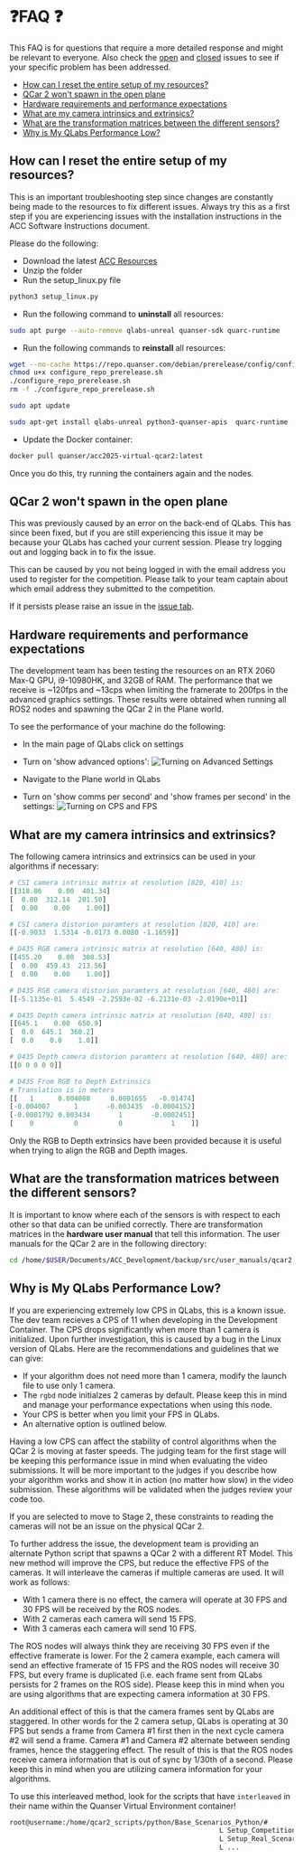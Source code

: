 # ❓FAQ ❓ <!-- omit in toc -->

This FAQ is for questions that require a more detailed response and might be relevant to everyone. Also check the [open](https://github.com/quanser/ACC-Competition-2025/issues) and [closed](https://github.com/quanser/ACC-Competition-2025/issues?q=is%3Aissue%20state%3Aclosed) issues to see if your specific problem has been addressed.

- [How can I reset the entire setup of my resources?](#how-can-i-reset-the-entire-setup-of-my-resources)
- [QCar 2 won't spawn in the open plane](#qcar-2-wont-spawn-in-the-open-plane)
- [Hardware requirements and performance expectations](#hardware-requirements-and-performance-expectations)
- [What are my camera intrinsics and extrinsics?](#what-are-my-camera-intrinsics-and-extrinsics)
- [What are the transformation matrices between the different sensors?](#what-are-the-transformation-matrices-between-the-different-sensors)
- [Why is My QLabs Performance Low?](#why-is-my-qlabs-performance-low)

## How can I reset the entire setup of my resources?

This is an important troubleshooting step since changes are constantly being made to the resources to fix different issues. Always try this as a first step if you are experiencing issues with the installation instructions
in the ACC Software Instructions document.

Please do the following:

- Download the latest [ACC Resources](https://quanserinc.box.com/s/g2690n3jwbhquwr8uqdz0b45m5wx945z)
- Unzip the folder
- Run the setup_linux.py file

```bash
python3 setup_linux.py
```

- Run the following command to **uninstall** all resources:

```bash
sudo apt purge --auto-remove qlabs-unreal quanser-sdk quarc-runtime
```

- Run the following commands to **reinstall** all resources:

```bash
wget --no-cache https://repo.quanser.com/debian/prerelease/config/configure_repo_prerelease.sh
chmod u+x configure_repo_prerelease.sh
./configure_repo_prerelease.sh
rm -f ./configure_repo_prerelease.sh
```

```bash
sudo apt update
```

```bash
sudo apt-get install qlabs-unreal python3-quanser-apis  quarc-runtime
```

- Update the Docker container:

```bash
docker pull quanser/acc2025-virtual-qcar2:latest
```

Once you do this, try running the containers again and the nodes.

## QCar 2 won't spawn in the open plane

This was previously caused by an error on the back-end of QLabs. This has since been fixed, but if you are still experiencing this issue it may be because your QLabs has cached your current session.
Please try logging out and logging back in to fix the issue.

This can be caused by you not being logged in with the email address you used to register for the competition. Please talk to your team captain about which email address they submitted to the competition.

If it persists please raise an issue in the [issue tab](https://github.com/quanser/ACC-Competition-2025/issues).

## Hardware requirements and performance expectations

The development team has been testing the resources on an RTX 2060 Max-Q GPU, i9-10980HK, and 32GB of RAM. The performance that we receive is ~120fps and ~13cps when limiting the framerate to 200fps in the advanced graphics settings. These results were obtained when running all ROS2 nodes and spawning the QCar 2 in the Plane world.

To see the performance of your machine do the following:

- In the main page of QLabs click on settings
- Turn on 'show advanced options':
![Turning on Advanced Settings](https://github.com/quanser/ACC-Competition-2025/blob/main/Software_Guides/Pictures/TurnOnAdvancedOptions.png)

- Navigate to the Plane world in QLabs
- Turn on 'show comms per second' and 'show frames per second' in the settings:
![Turning on CPS and FPS](https://github.com/quanser/ACC-Competition-2025/blob/main/Software_Guides/Pictures/TurnOnCPSnFPS.png)

## What are my camera intrinsics and extrinsics?

The following camera intrinsics and extrinsics can be used in your algorithms if necessary:

```python
# CSI camera intrinsic matrix at resolution [820, 410] is:
[[318.86    0.00  401.34]
[  0.00  312.14  201.50]
[  0.00    0.00    1.00]]

# CSI camera distorion paramters at resolution [820, 410] are:
[[-0.9033  1.5314 -0.0173 0.0080 -1.1659]]

# D435 RGB camera intrinsic matrix at resolution [640, 480] is:
[[455.20    0.00  308.53]
[  0.00  459.43  213.56]
[  0.00    0.00    1.00]]

# D435 RGB camera distorion paramters at resolution [640, 480] are:
[[-5.1135e-01  5.4549 -2.2593e-02 -6.2131e-03 -2.0190e+01]]

# D435 Depth camera intrinsic matrix at resolution [640, 480] is:
[[645.1    0.00  650.9]
[  0.0  645.1  360.2]
[  0.0    0.0    1.0]]

# D435 Depth camera distorion paramters at resolution [640, 480] are:
[[0 0 0 0 0]]

# D435 From RGB to Depth Extrinsics
# Translation is in meters
[[   1      0.004008     0.0001655   -0.01474]
[-0.004007      1       -0.003435  -0.0004152]
[-0.0001792 0.003434       1       -0.0002451]
[    0          0          0            1    ]]
```

Only the RGB to Depth extrinsics have been provided because it is useful when trying to align the RGB and Depth images.

## What are the transformation matrices between the different sensors?

It is important to know where each of the sensors is with respect to each other so that data can be unified correctly. There are transformation matrices in the **hardware user manual** that tell this information. The user manuals for the QCar 2 are in the following directory:

```bash
cd /home/$USER/Documents/ACC_Development/backup/src/user_manuals/qcar2
```

## Why is My QLabs Performance Low?

If you are experiencing extremely low CPS in QLabs, this is a known issue. The dev team recieves a CPS of 11 when developing in the Development Container. The CPS drops significantly when more than 1 camera is initialized. Upon further investigation, this is caused by a bug in the Linux version of QLabs. Here are the recommendations and guidelines that we can give:

- If your algorithm does not need more than 1 camera, modify the launch file to use only 1 camera.
- The `rgbd` node initialzes 2 cameras by default. Please keep this in mind and manage your performance expectations when using this node.
- Your CPS is better when you limit your FPS in QLabs.
- An alternative option is outlined below.

Having a low CPS can affect the stability of control algorithms when the QCar 2 is moving at faster speeds. The judging team for the first stage will be keeping this performance issue in mind when evaluating the video submissions. It will be more important to the judges if you describe how your algorithm works and show it in action (no matter how slow) in the video submission. These algorithms will be validated when the judges review your code too.

If you are selected to move to Stage 2, these constraints to reading the cameras will not be an issue on the physical QCar 2.

To further address the issue, the development team is providing an alternate Python script that spawns a QCar 2 with a different RT Model. This new method will improve the CPS, but reduce the effective FPS of the cameras. It will interleave the cameras if multiple cameras are used. It will work as follows:

- With 1 camera there is no effect, the camera will operate at 30 FPS and 30 FPS will be received by the ROS nodes.
- With 2 cameras each camera will send 15 FPS.
- With 3 cameras each camera will send 10 FPS.

The ROS nodes will always think they are receiving 30 FPS even if the effective framerate is lower. For the 2 camera example, each camera will send an effective framerate of 15 FPS and the ROS nodes will receive 30 FPS, but every frame is duplicated (i.e. each frame sent from QLabs persists for 2 frames on the ROS side). Please keep this in mind when you are using algorithms that are expecting camera information at 30 FPS.

An additional effect of this is that the camera frames sent by QLabs are staggered. In other words for the 2 camera setup, QLabs is operating at 30 FPS but sends a frame from Camera #1 first then in the next cycle camera #2 will send a frame. Camera #1 and Camera #2 alternate between sending frames, hence the staggering effect. The result of this is that the ROS nodes receive camera information that is out of sync by 1/30th of a second. Please keep this in mind when you are utilizing camera information for your algorithms.

To use this interleaved method, look for the scripts that have `interleaved` in their name within the Quanser Virtual Environment container!

```bash
root@username:/home/qcar2_scripts/python/Base_Scenarios_Python/#
                                                    L Setup_Competition_Map_Interleaved.py
                                                    L Setup_Real_Scenario_Interleaved.py
                                                    L ...
```
